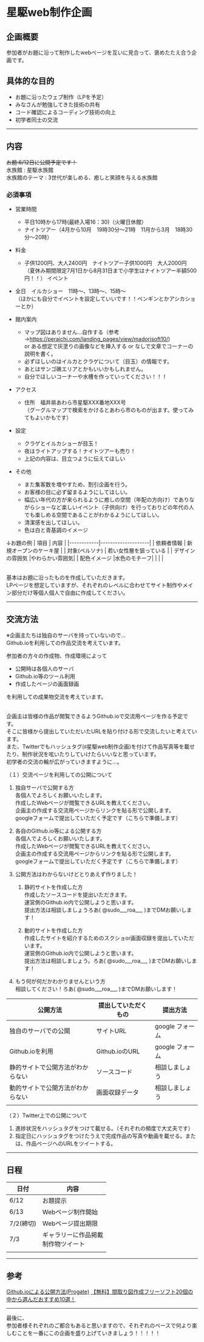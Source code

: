 # 星駆web制作企画

## 企画概要
参加者がお題に沿って制作したwebページを互いに見合って、褒めたたえ合う企画です。

## 具体的な目的
* お題に沿ったウェブ制作（LPを予定）
* みなさんが勉強してきた技術の共有
* コード確認によるコーディング技術の向上
* 初学者同士の交流

***

## 内容
~~お題:6/12日に公開予定です！~~
<br>水族館 : 星駆水族館
<br>水族館のテーマ : 3世代が楽しめる、癒しと笑顔を与える水族館

### 必須事項

* 営業時間
    * 平日10時から17時(最終入場16：30)（火曜日休館）
    * ナイトツアー（4月から10月　19時30分～21時　11月から3月　18時30分～20時）
* 料金　　　
    * 子供1200円、大人2400円　ナイトツアー子供1000円　大人2000円<br>（夏休み期間限定7月1日から8月31日まで小学生はナイトツアー半額500円！！）
イベント
* 全日　イルカショー　11時～、13時～、15時～<br>（ほかにも自分でイベントを設定していいです！！ペンギンとかアシカショーとか）
* 館内案内　
    * マップ図はありません…自作する（参考→https://peraichi.com/landing_pages/view/madorisoft10/)<br>or ある想定で灰塗りの画像などを挿入する or なしで文章でコーナーの説明を書く。
    * 必ずほしいのはイルカとクラゲについて（目玉）の情報です。
    * あとはサンゴ礁エリアとかもいいかもしれません。
    * 自分でほしいコーナーや水槽を作っていってください！！！
* アクセス
    * 住所　福井県あわら市星駆XXX番地XXX号<br>（グーグルマップで検索をかけるとあわら市のものが出ます。使ってみてもよいかもです）

* 設定
    * クラゲとイルカショーが目玉！
    * 夜はライトアップする！ナイトツアーも売り！
    * 上記の内容は、目立つように伝えてほしい

* その他
    * また集客数を増やすため、割引企画を行う。
    * お客様の目に必ず留まるようにしてほしい。
    * 幅広い年代の方が来られるように癒しの空間（年配の方向け）でありながらショーなど楽しいイベント（子供向け）を行っておりどの年代の人でも楽しめる空間であることがわかるようにしてほしい。
    * 清潔感を出してほしい。
    * 色は白と青基調のイメージ



↓お題の例
| 項目        | 内容                |
|------------|--------------------|
| 依頼者情報   | 新規オープンのケーキ屋 |
| 対象(ペルソナ) | 若い女性層を狙っている |
| デザインの雰囲気 |やわらかい雰囲気|
| 配色イメージ |水色のモチーフ|
| | |

<br>基本はお題に沿ったものを作成していただきます。
<br>LPページを想定していますが、それぞれのレベルに合わせてサイト制作やメイン部分だけ等個人個人で自由に作成してください。

***

## 交流方法
※企画主たちは独自のサーバを持っていないので…
<br>Github.ioを利用しての作品交流を考えています。

参加者の方々の作成物、作成環境によって
* 公開時は各個人のサーバ
* Github.io等のツール利用
* 作成したページの画面録画

を利用しての成果物交流を考えています。

<br>企画主は皆様の作品が閲覧できるようGithub.ioで交流用ページを作る予定です。
<br>そこに皆様から提出していただいたURLを貼り付ける形で交流したいと考えています。
<br>また、Twitterでもハッシュタグ(♯星駆web制作企画)を付けて作品写真等を載せたり、制作状況を呟いたりしていけたらいいなと思っています。
<br>初学者の交流の輪が広がっていきますように…。

（１）交流ページを利用しての公開について
1. 独自サーバで公開する方
    <br>各個人でよろしくお願いいたします。
    <br>作成したWebページが閲覧できるURLを教えてください。
    <br>企画主の作成する交流用ページからリンクを貼る形で公開します。
    <br>googleフォームで提出していただく予定です（こちらで準備します）

2. 各自のGithub.io等による公開する方
    <br>各個人でよろしくお願いいたします。
    <br>作成したWebページが閲覧できるURLを教えてください。
    <br>企画主の作成する交流用ページからリンクを貼る形で公開します。
    <br>googleフォームで提出していただく予定です（こちらで準備します）

3. 公開方法はわからないけどとりあえず作りました！
    1. 静的サイトを作成した方
        <br>作成したソースコードを提出いただきます。
        <br>運営側のGithub.io内で公開しようと思います。
        <br>提出方法は相談しましょうろあ( @sudo___roa___ )までDMお願いします！

    2. 動的サイトを作成した方
        <br>作成したサイトを紹介するためのスクショor画面収録を提出していただいます。
        <br>運営側のGithub.io内で公開しようと思います。
        <br>提出方法は相談しましょう。ろあ( @sudo___roa___ )までDMお願いします！

4. もう何が何だかわかりませんという方
<br>相談してください！ろあ( @sudo___roa___ )までDMお願いします！


| 公開方法          | 提出していただくもの  | 提出方法|
| ------------ | ------------------ |--------|
| 独自のサーバでの公開| サイトURL  | google フォーム |
| Github.ioを利用| Github.ioのURL  | google フォーム |
| 静的サイトで公開方法がわからない | ソースコード |相談しましょう|
| 動的サイトで公開方法がわからない | 画面収録データ | 相談しましょう|
|              |                    | |

（２）Twitter上での公開について
1. 進捗状況をハッシュタグをつけて載せる。（それぞれの頻度で大丈夫です）
2. 指定日にハッシュタグをつけたうえで完成作品の写真や動画を載せる。または、作品ページへのURLをツイートする。

***

## 日程
| 日付          | 内容               |
| ------------ | ------------------ |
| 6/12         | お題提示            |
| 6/13         | Webページ制作開始    |
| 7/2(締切)     | Webページ提出期限    |
| 7/3          | ギャラリーに作品掲載<br>制作物ツイート |
|              |                    |

***
## 参考 
[Github.ioによる公開方法(Progate)](https://prog-8.com/docs/github-pages)
[【無料】間取り図作成フリーソフト20個の中から選んだおすすめ10選！](https://peraichi.com/landing_pages/view/madorisoft10/)
***

最後に、
<br>参加者様それぞれのご都合もあると思いますので、それぞれのペースで何より楽しむことを一番にこの企画を盛り上げていきましょう！！！！！






